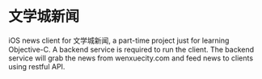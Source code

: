 文学城新闻
==============

iOS news client for 文学城新闻, a part-time project just for learning Objective-C. A backend service is required to run the client. The backend service will grab the news from wenxuecity.com and feed news to clients using restful API.

